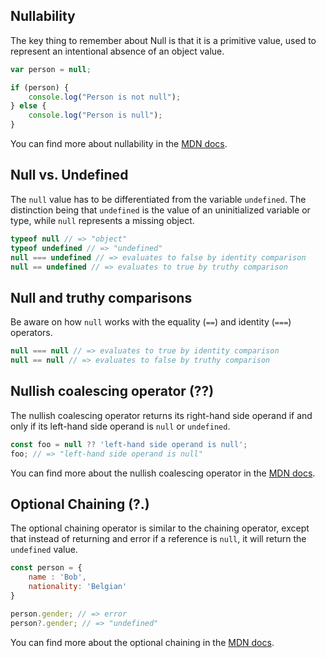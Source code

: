 ## Nullability

The key thing to remember about Null is that it is a primitive value, used to represent an intentional absence of an
object value.

```javascript
var person = null;

if (person) {
    console.log("Person is not null");
} else {
    console.log("Person is null");
}
```

You can find more about nullability in the [MDN docs][mdn docs].

## Null vs. Undefined

The `null` value has to be differentiated from the variable `undefined`. The distinction being that `undefined` is the
value of an uninitialized variable or type, while `null` represents a missing object.

```javascript
typeof null // => "object"
typeof undefined // => "undefined"
null === undefined // => evaluates to false by identity comparison
null == undefined // => evaluates to true by truthy comparison
```

## Null and truthy comparisons

Be aware on how `null` works with the equality (`==`) and identity (`===`) operators.

```javascript
null === null // => evaluates to true by identity comparison
null == null // => evaluates to false by truthy comparison
```

## Nullish coalescing operator (??)

The nullish coalescing operator returns its right-hand side operand if and only if its left-hand side operand is `null`
or `undefined`.

```javascript
const foo = null ?? 'left-hand side operand is null';
foo; // => "left-hand side operand is null"
```

You can find more about the nullish coalescing operator in the [MDN docs][nullish coalescing].

## Optional Chaining (?.)

The optional chaining operator is similar to the chaining operator, except that instead of returning and error if a
reference is `null`, it will return the `undefined` value.

```javascript
const person = {
    name : 'Bob',
    nationality: 'Belgian'
}

person.gender; // => error
person?.gender; // => "undefined"
```

You can find more about the optional chaining in the [MDN docs][optional chaining].

[optional chaining]: https://developer.mozilla.org/en-US/docs/Web/JavaScript/Reference/Operators/Optional_chaining
[nullish coalescing]: https://developer.mozilla.org/en-US/docs/Web/JavaScript/Reference/Operators/Nullish_coalescing_operator
[mdn docs]: https://developer.mozilla.org/en-US/docs/Web/JavaScript/Reference/Global_Objects/null
